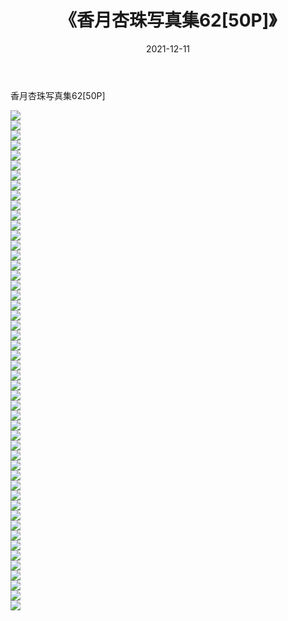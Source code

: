 ﻿---
layout: post
title:  《香月杏珠写真集62[50P]》
date:   2021-12-11
img: http://pic.660000.xyz/1:/性感/2021/香月杏珠写真集62[50P]/000.jpg
categories: [美女, 清纯, 唯美]
---

香月杏珠写真集62[50P]

  ![](http://pic.660000.xyz/1:/性感/2021/香月杏珠写真集62[50P]/001.jpg) <br> ![](http://pic.660000.xyz/1:/性感/2021/香月杏珠写真集62[50P]/002.jpg) <br> ![](http://pic.660000.xyz/1:/性感/2021/香月杏珠写真集62[50P]/003.jpg) <br> ![](http://pic.660000.xyz/1:/性感/2021/香月杏珠写真集62[50P]/004.jpg) <br> ![](http://pic.660000.xyz/1:/性感/2021/香月杏珠写真集62[50P]/005.jpg) <br> ![](http://pic.660000.xyz/1:/性感/2021/香月杏珠写真集62[50P]/006.jpg) <br> ![](http://pic.660000.xyz/1:/性感/2021/香月杏珠写真集62[50P]/007.jpg) <br> ![](http://pic.660000.xyz/1:/性感/2021/香月杏珠写真集62[50P]/008.jpg) <br> ![](http://pic.660000.xyz/1:/性感/2021/香月杏珠写真集62[50P]/009.jpg) <br> ![](http://pic.660000.xyz/1:/性感/2021/香月杏珠写真集62[50P]/010.jpg) <br> ![](http://pic.660000.xyz/1:/性感/2021/香月杏珠写真集62[50P]/011.jpg) <br> ![](http://pic.660000.xyz/1:/性感/2021/香月杏珠写真集62[50P]/012.jpg) <br> ![](http://pic.660000.xyz/1:/性感/2021/香月杏珠写真集62[50P]/013.jpg) <br> ![](http://pic.660000.xyz/1:/性感/2021/香月杏珠写真集62[50P]/014.jpg) <br> ![](http://pic.660000.xyz/1:/性感/2021/香月杏珠写真集62[50P]/015.jpg) <br> ![](http://pic.660000.xyz/1:/性感/2021/香月杏珠写真集62[50P]/016.jpg) <br> ![](http://pic.660000.xyz/1:/性感/2021/香月杏珠写真集62[50P]/017.jpg) <br> ![](http://pic.660000.xyz/1:/性感/2021/香月杏珠写真集62[50P]/018.jpg) <br> ![](http://pic.660000.xyz/1:/性感/2021/香月杏珠写真集62[50P]/019.jpg) <br> ![](http://pic.660000.xyz/1:/性感/2021/香月杏珠写真集62[50P]/020.jpg) <br> ![](http://pic.660000.xyz/1:/性感/2021/香月杏珠写真集62[50P]/021.jpg) <br> ![](http://pic.660000.xyz/1:/性感/2021/香月杏珠写真集62[50P]/022.jpg) <br> ![](http://pic.660000.xyz/1:/性感/2021/香月杏珠写真集62[50P]/023.jpg) <br> ![](http://pic.660000.xyz/1:/性感/2021/香月杏珠写真集62[50P]/024.jpg) <br> ![](http://pic.660000.xyz/1:/性感/2021/香月杏珠写真集62[50P]/025.jpg) <br> ![](http://pic.660000.xyz/1:/性感/2021/香月杏珠写真集62[50P]/026.jpg) <br> ![](http://pic.660000.xyz/1:/性感/2021/香月杏珠写真集62[50P]/027.jpg) <br> ![](http://pic.660000.xyz/1:/性感/2021/香月杏珠写真集62[50P]/028.jpg) <br> ![](http://pic.660000.xyz/1:/性感/2021/香月杏珠写真集62[50P]/029.jpg) <br> ![](http://pic.660000.xyz/1:/性感/2021/香月杏珠写真集62[50P]/030.jpg) <br> ![](http://pic.660000.xyz/1:/性感/2021/香月杏珠写真集62[50P]/031.jpg) <br> ![](http://pic.660000.xyz/1:/性感/2021/香月杏珠写真集62[50P]/032.jpg) <br> ![](http://pic.660000.xyz/1:/性感/2021/香月杏珠写真集62[50P]/033.jpg) <br> ![](http://pic.660000.xyz/1:/性感/2021/香月杏珠写真集62[50P]/034.jpg) <br> ![](http://pic.660000.xyz/1:/性感/2021/香月杏珠写真集62[50P]/035.jpg) <br> ![](http://pic.660000.xyz/1:/性感/2021/香月杏珠写真集62[50P]/036.jpg) <br> ![](http://pic.660000.xyz/1:/性感/2021/香月杏珠写真集62[50P]/037.jpg) <br> ![](http://pic.660000.xyz/1:/性感/2021/香月杏珠写真集62[50P]/038.jpg) <br> ![](http://pic.660000.xyz/1:/性感/2021/香月杏珠写真集62[50P]/039.jpg) <br> ![](http://pic.660000.xyz/1:/性感/2021/香月杏珠写真集62[50P]/040.jpg) <br> ![](http://pic.660000.xyz/1:/性感/2021/香月杏珠写真集62[50P]/041.jpg) <br> ![](http://pic.660000.xyz/1:/性感/2021/香月杏珠写真集62[50P]/042.jpg) <br> ![](http://pic.660000.xyz/1:/性感/2021/香月杏珠写真集62[50P]/043.jpg) <br> ![](http://pic.660000.xyz/1:/性感/2021/香月杏珠写真集62[50P]/044.jpg) <br> ![](http://pic.660000.xyz/1:/性感/2021/香月杏珠写真集62[50P]/045.jpg) <br> ![](http://pic.660000.xyz/1:/性感/2021/香月杏珠写真集62[50P]/046.jpg) <br> ![](http://pic.660000.xyz/1:/性感/2021/香月杏珠写真集62[50P]/047.jpg) <br> ![](http://pic.660000.xyz/1:/性感/2021/香月杏珠写真集62[50P]/048.jpg) <br> ![](http://pic.660000.xyz/1:/性感/2021/香月杏珠写真集62[50P]/049.jpg) <br> ![](http://pic.660000.xyz/1:/性感/2021/香月杏珠写真集62[50P]/050.jpg) <br>